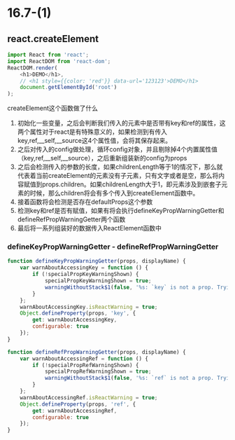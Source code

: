 # 16.7-(1)

<!-- https://zhuanlan.zhihu.com/p/55443842 -->

## react.createElement

```js
import React from 'react';
import ReactDOM from 'react-dom';
ReactDOM.render(
    <h1>DEMO</h1>,
    // <h1 style={{color: 'red'}} data-url='123123'>DEMO</h1>
    document.getElementById('root')
);
```

createElement这个函数做了什么

1. 初始化一些变量，之后会判断我们传入的元素中是否带有key和ref的属性，这两个属性对于react是有特殊意义的，如果检测到有传入key,ref,__self,__source这4个属性值，会将其保存起来。
2. 之后对传入的config做处理，循环config对象，并且剔除掉4个内置属性值（key,ref,__self,__source），之后重新组装新的config为props
3. 之后会检测传入的参数的长度，如果childrenLength等于1的情况下，那么就代表着当前createElement的元素没有子元素，只有文字或者是空，那么将内容赋值到props.children。如果childrenLength大于1，即元素涉及到嵌套子元素的时候，那么children将会有多个传入到createElement函数中。
4. 接着函数将会检测是否存在defaultProps这个参数
5. 检测key和ref是否有赋值，如果有将会执行defineKeyPropWarningGetter和defineRefPropWarningGetter两个函数
6. 最后将一系列组装好的数据传入ReactElement函数中

### defineKeyPropWarningGetter - defineRefPropWarningGetter

```js
function defineKeyPropWarningGetter(props, displayName) {
    var warnAboutAccessingKey = function () {
        if (!specialPropKeyWarningShown) {
            specialPropKeyWarningShown = true;
            warningWithoutStack$1(false, '%s: `key` is not a prop. Trying to access it will result ' + 'in `undefined` being returned. If you need to access the same ' + 'value within the child component, you should pass it as a different ' + 'prop. (https://fb.me/react-special-props)', displayName);
        }
    };
    warnAboutAccessingKey.isReactWarning = true;
    Object.defineProperty(props, 'key', {
        get: warnAboutAccessingKey,
        configurable: true
    });
}

function defineRefPropWarningGetter(props, displayName) {
    var warnAboutAccessingRef = function () {
        if (!specialPropRefWarningShown) {
            specialPropRefWarningShown = true;
            warningWithoutStack$1(false, '%s: `ref` is not a prop. Trying to access it will result ' + 'in `undefined` being returned. If you need to access the same ' + 'value within the child component, you should pass it as a different ' + 'prop. (https://fb.me/react-special-props)', displayName);
        }
    };
    warnAboutAccessingRef.isReactWarning = true;
    Object.defineProperty(props, 'ref', {
        get: warnAboutAccessingRef,
        configurable: true
    });
}
```

